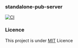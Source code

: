 ### standalone-pub-server

[![CI](https://github.com/makuzaverite/standalone-pub-server/actions/workflows/ci.yml/badge.svg)](https://github.com/makuzaverite/standalone-pub-server/actions/workflows/ci.yml)


### Licence

This project is under [MIT](licnece) Licence
